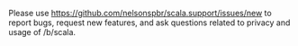 Please use https://github.com/nelsonspbr/scala.support/issues/new to report bugs, request new features, and ask questions related to privacy and usage of /b/scala.
